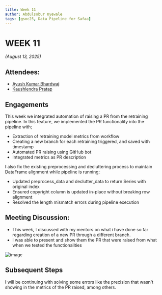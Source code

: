 ```yaml
---
title: Week 11
author: Abdulsobur Oyewale
tags: [gsoc25, Data Pipeline for Safaa]
---
```


<!--
SPDX-License-Identifier: CC-BY-SA-4.0

SPDX-FileCopyrightText: 2025 Abdulsobur Oyewale <oyewaleabdulsobur@gmail.com>
-->

# WEEK 11
*(August 13, 2025)*

## Attendees:
- [Ayush Kumar Bhardwaj](https://github.com/hastagAB)
- [Kaushlendra Pratap](https://github.com/Kaushl2208)


## Engagements

This week we integrated automation of raising a PR from the retraining pipeline. In this feature, we implemented the PR functionality into the pipeline with;
- Extraction of retraining model metrics from workflow
- Creating a new branch for each retraining triggered, and saved with timestamp
- Automated PR raising using GitHub bot
- Integrated metrics as PR description

I also fix the existing preprocessing and decluttering process to maintain DataFrame alignment while pipeline is running;

- Updated preprocess_data and declutter_data to return Series with original index
- Ensured copyright column is updated in-place without breaking row alignment
- Resolved the length mismatch errors during pipeline execution

## Meeting Discussion:
* This week, I discussed with my mentors on what i have done so far regarding creation of a new PR through a different branch.
* I was able to present and show them the PR that were raised from what when we tested the functionalities

![image](/img/data-pipeline/pipetest.png)

## Subsequent Steps
I will be continuing with solving some errors like the precision that wasn't showing in the metrics of the PR raised, among others.